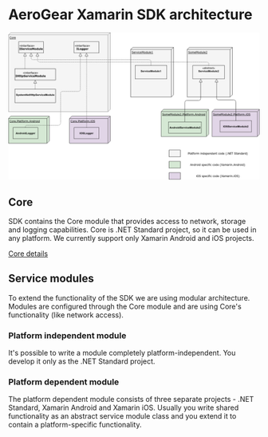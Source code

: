 # AeroGear Xamarin SDK architecture

![AeroGear Xamarin SDK architecture](images/ag-xamarin-arch.png)

## Core

SDK contains the Core module that provides access to network, storage and logging capabilities. Core is .NET Standard project, so it can be used in any platform. We currently support only Xamarin Android and iOS projects. 

[Core details](Core.md)

## Service modules

To extend the functionality of the SDK we are using modular architecture. Modules are configured through the Core module and are using Core's functionality (like network access).

### Platform independent module

It's possible to write a module completely platform-independent. You develop it only as the .NET Standard project. 

### Platform dependent module

The platform dependent module consists of three separate projects - .NET Standard, Xamarin Android and Xamarin iOS. Usually you write shared functionality as an abstract service module class and you extend it to contain a platform-specific functionality.

